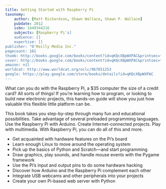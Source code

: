 ```yaml
---
title: Getting Started with Raspberry Pi
taxonomy:
	author: [Matt Richardson, Shawn Wallace, Shawn P. Wallace]
	pubdate: 2012
	isbn: 1449344216
	subjects: [Raspberry Pi's]
	audience: []
	expertise: []
publisher: "O'Reilly Media Inc."
pagecount: 161
thumb: http://books.google.com/books/content?id=qKQcXBpWXPAC&printsec=frontcover&img=1&zoom=2&edge=curl&imgtk=AFLRE715QZKzklKsAvPax9UMS5krQLGSHF1Ktt3LOjac2AxEJ_tU7mOLUMU8OLy9Se305kafYkrEdeNE3zR97zKrc7lvllrzEb3faf8emx72cEkaB8vFY_XdVR9TleTKhTukHumBhi-k&source=gbs_api
cover: http://books.google.com/books/content?id=qKQcXBpWXPAC&printsec=frontcover&img=1&zoom=6&edge=curl&imgtk=AFLRE73gJWAgpM9D4UU1egONrX_SoHibRKZpRw_BX1kCHJ591RIZXmQDlolsSmxFVy5HqMkjZLkH0TPXYYWA6x823eWlOYZjEfSSp5zmsoTeufKivn_zoASMmStUCHiBPWdB3mt6rW-F&source=gbs_api
amazon: nil
worldcat: http://www.worldcat.org/oclc/967651253
google: https://play.google.com/store/books/details?id=qKQcXBpWXPAC
---
```

<p>What can you do with the Raspberry Pi, a $35 computer the size of a credit card? All sorts of things! If you’re learning how to program, or looking to build new electronic projects, this hands-on guide will show you just how valuable this flexible little platform can be. <p>This book takes you step-by-step through many fun and educational possibilities. Take advantage of several preloaded programming languages. Use the Raspberry Pi with Arduino. Create Internet-connected projects. Play with multimedia. With Raspberry Pi, you can do all of this and more. <ul> <li>Get acquainted with hardware features on the Pi’s board <li>Learn enough Linux to move around the operating system <li>Pick up the basics of Python and Scratch—and start programming <li>Draw graphics, play sounds, and handle mouse events with the Pygame framework <li>Use the Pi’s input and output pins to do some hardware hacking <li>Discover how Arduino and the Raspberry Pi complement each other <li>Integrate USB webcams and other peripherals into your projects <li>Create your own Pi-based web server with Python </ul>